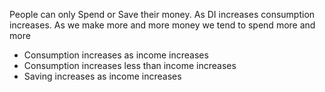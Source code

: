 People can only Spend or Save their money.
As DI increases consumption increases. As we make more  and more money we tend to spend more and more
- Consumption increases as income increases 
- Consumption increases less than income increases 
- Saving increases as income increases
